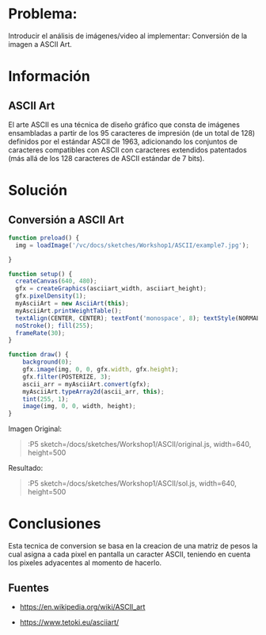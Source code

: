 # Problema:

Introducir el análisis de imágenes/video al implementar: Conversión de la imagen a ASCII Art.

# Información

## ASCII Art

El arte ASCII es una técnica de diseño gráfico que consta de imágenes ensambladas a partir de los 95 caracteres de impresión  (de un total de 128) definidos por el estándar ASCII de 1963, adicionando los conjuntos de caracteres compatibles con ASCII con caracteres extendidos patentados (más allá de los 128 caracteres de ASCII estándar de 7 bits).


# Solución

## Conversión a ASCII Art


``` javascript
function preload() {
  img = loadImage('/vc/docs/sketches/Workshop1/ASCII/example7.jpg');

}

function setup() {
  createCanvas(640, 480); 
  gfx = createGraphics(asciiart_width, asciiart_height);
  gfx.pixelDensity(1);
  myAsciiArt = new AsciiArt(this);
  myAsciiArt.printWeightTable();
  textAlign(CENTER, CENTER); textFont('monospace', 8); textStyle(NORMAL);
  noStroke(); fill(255);
  frameRate(30);
}

function draw() {
    background(0);
    gfx.image(img, 0, 0, gfx.width, gfx.height);
    gfx.filter(POSTERIZE, 3);
    ascii_arr = myAsciiArt.convert(gfx);
    myAsciiArt.typeArray2d(ascii_arr, this);
    tint(255, 1);
    image(img, 0, 0, width, height);
}
``` 

Imagen Original:

> :P5 sketch=/docs/sketches/Workshop1/ASCII/original.js, width=640, height=500

Resultado:

> :P5 sketch=/docs/sketches/Workshop1/ASCII/sol.js, width=640, height=500


# Conclusiones

Esta tecnica de conversion se basa en la creacion de una matriz de pesos la cual asigna a cada pixel en pantalla un caracter ASCII, teniendo en cuenta los pixeles adyacentes al momento de hacerlo. 

## Fuentes

- https://en.wikipedia.org/wiki/ASCII_art

- https://www.tetoki.eu/asciiart/
